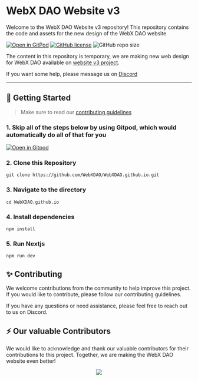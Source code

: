 # WebX DAO Website v3

Welcome to the WebX DAO Website v3 repository! This repository contains the code and assets for the new design of the WebX DAO website

[![Open in GitPod](https://img.shields.io/badge/Gitpod-Ready--to--Code-blue?logo=gitpod)](https://gitpod.io/#https://github.com/WebXDAO/WebXDAO.github.io)
[![GitHub license](https://img.shields.io/badge/license-MIT-blue.svg)](https://github.com/WebXDAO/WebXDAO.github.io/blob/master/LICENSE)
![GitHub repo size](https://img.shields.io/github/repo-size/WebXDAO/WebXDAO.github.io)

The content in this repository is temporary, we are making new web design for WebX DAO available on [website v3 project](https://github.com/orgs/WebXDAO/projects/9). 

If you want some help, please message us on [Discord](https://discord.webxdao.xyz/)

---

## 🚀 Getting Started

> Make sure to read our [contributing guidelines](https://github.com/WebXDAO/WebXDAO.github.io/blob/main/CONTRIBUTING.md)

### 1\. Skip all of the steps below by using Gitpod, which would automatically do all of that for you

[![Open in Gitpod](https://gitpod.io/button/open-in-gitpod.svg)](https://gitpod.io/#https://github.com/WebXDAO/WebXDAO.github.io)

### 2\. Clone this Repository

```
git clone https://github.com/WebXDAO/WebXDAO.github.io.git
```

### 3\. Navigate to the directory

```
cd WebXDAO.github.io
```

### 4\. Install dependencies

```
npm install
```

### 5\. Run Nextjs

```
npm run dev
```
## ✨ Contributing

We welcome contributions from the community to help improve this project. If you would like to contribute, please follow our contributing guidelines.

If you have any questions or need assistance, please feel free to reach out to us on Discord.
## ⚡ Our valuable Contributors

We would like to acknowledge and thank our valuable contributors for their contributions to this project. Together, we are making the WebX DAO website even better!

<p align="center"><a href="https://github.com/WebXDAO/WebXDAO.github.io/graphs/contributors">
  <img src="https://contributors-img.web.app/image?repo=WebXDAO/WebXDAO.github.io" />
</a></p>
